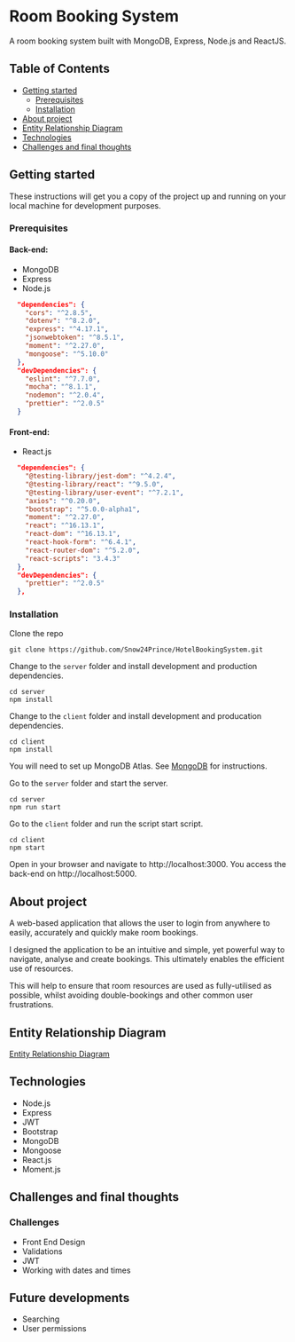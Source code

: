 # Room Booking System
A room booking system built with MongoDB, Express, Node.js and ReactJS.

## Table of Contents

* [Getting started](#getting-started)
  * [Prerequisites](#prerequisites)
  * [Installation](#installation)
* [About project](#about-project)
* [Entity Relationship Diagram](#entity-relationship-diagram)
* [Technologies](#technologies)
* [Challenges and final thoughts](#challenges-and-final-thoughts)

## Getting started
These instructions will get you a copy of the project up and running on your local machine for development purposes.
### Prerequisites
#### Back-end:
- MongoDB
- Express
- Node.js

```json
  "dependencies": {
    "cors": "^2.8.5",
    "dotenv": "^8.2.0",
    "express": "^4.17.1",
    "jsonwebtoken": "^8.5.1",
    "moment": "^2.27.0",
    "mongoose": "^5.10.0"
  },
  "devDependencies": {
    "eslint": "^7.7.0",
    "mocha": "^8.1.1",
    "nodemon": "^2.0.4",
    "prettier": "^2.0.5"
  }
```
#### Front-end:
- React.js
```json
  "dependencies": {
    "@testing-library/jest-dom": "^4.2.4",
    "@testing-library/react": "^9.5.0",
    "@testing-library/user-event": "^7.2.1",
    "axios": "^0.20.0",
    "bootstrap": "^5.0.0-alpha1",
    "moment": "^2.27.0",
    "react": "^16.13.1",
    "react-dom": "^16.13.1",
    "react-hook-form": "^6.4.1",
    "react-router-dom": "^5.2.0",
    "react-scripts": "3.4.3"
  },
  "devDependencies": {
    "prettier": "^2.0.5"
  },
```
### Installation
Clone the repo
```
git clone https://github.com/Snow24Prince/HotelBookingSystem.git
```

Change to the `server` folder and install development and production dependencies.

```
cd server
npm install
```

Change to the `client` folder and install development and producation dependencies.
```
cd client
npm install
```

You will need to set up MongoDB Atlas. See [MongoDB](https://docs.mongodb.com/cloud/) for instructions.


Go to the `server` folder and start the server.
```
cd server
npm run start
```

Go to the `client` folder and run the script start script.
```
cd client
npm start
```

Open in your browser and navigate to http://localhost:3000. You access the back-end on http://localhost:5000.

## About project
A web-based application that allows the user to login from anywhere to easily, accurately and quickly make room bookings.

I designed the application to be an intuitive and simple, yet powerful way to navigate, analyse and create bookings. This ultimately enables the efficient use of resources.

This will help to ensure that room resources are used as fully-utilised as possible, whilst avoiding double-bookings and other common user frustrations. 


## Entity Relationship Diagram
[Entity Relationship Diagram](docs/HotelBookingSystem-ERD.png)

## Technologies
- Node.js
- Express
- JWT
- Bootstrap
- MongoDB
- Mongoose
- React.js
- Moment.js

## Challenges and final thoughts

### Challenges
- Front End Design
- Validations
- JWT
- Working with dates and times

## Future developments
- Searching
- User permissions
